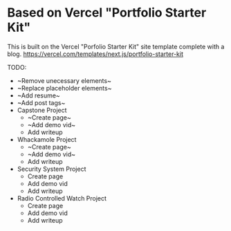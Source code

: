 # Based on Vercel "Portfolio Starter Kit"

This is built on the Vercel "Porfolio Starter Kit" site template complete with a blog. 
https://vercel.com/templates/next.js/portfolio-starter-kit

TODO:
- ~Remove unecessary elements~
- ~Replace placeholder elements~
- ~Add resume~
- ~Add post tags~
- Capstone Project 
	- ~Create page~
	- ~Add demo vid~
	- Add writeup
- Whackamole Project
	- ~Create page~
	- ~Add demo vid~
	- Add writeup
- Security System Project
	- Create page
	- Add demo vid
	- Add writeup
- Radio Controlled Watch Project
	- Create page
	- Add demo vid
	- Add writeup
